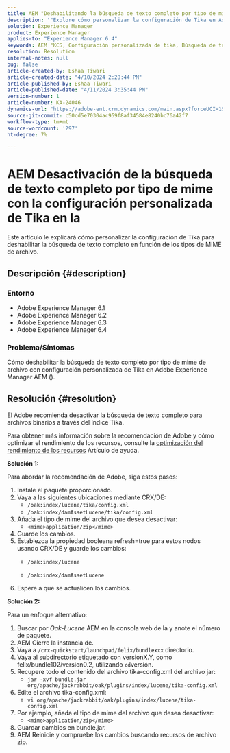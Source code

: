```yaml
---
title: AEM "Deshabilitando la búsqueda de texto completo por tipo de mime con la configuración personalizada de Tika en la"
description: '"Explore cómo personalizar la configuración de Tika en Adobe Experience Manager para deshabilitar la búsqueda de texto completo en función de los tipos de mime de archivo".'
solution: Experience Manager
product: Experience Manager
applies-to: "Experience Manager 6.4"
keywords: AEM "KCS, Configuración personalizada de tika, Búsqueda de texto completo, Tipo de mime, Ajuste del rendimiento de los recursos, CRX/DE, Índice Lucene, Índice Oak, Consola web, Cómo..."
resolution: Resolution
internal-notes: null
bug: false
article-created-by: Eshaa Tiwari
article-created-date: "4/10/2024 2:28:44 PM"
article-published-by: Eshaa Tiwari
article-published-date: "4/11/2024 3:35:44 PM"
version-number: 1
article-number: KA-24046
dynamics-url: "https://adobe-ent.crm.dynamics.com/main.aspx?forceUCI=1&pagetype=entityrecord&etn=knowledgearticle&id=6ef70c9c-46f7-ee11-a1fd-6045bd026dc7"
source-git-commit: c50cd5e70304ac959f8af34584e8240bc76a42f7
workflow-type: tm+mt
source-wordcount: '297'
ht-degree: 7%

---
```


# AEM Desactivación de la búsqueda de texto completo por tipo de mime con la configuración personalizada de Tika en la


Este artículo le explicará cómo personalizar la configuración de Tika para deshabilitar la búsqueda de texto completo en función de los tipos de MIME de archivo.

## Descripción {#description}


### Entorno

- Adobe Experience Manager 6.1
- Adobe Experience Manager 6.2
- Adobe Experience Manager 6.3
- Adobe Experience Manager 6.4


### Problema/Síntomas

Cómo deshabilitar la búsqueda de texto completo por tipo de mime de archivo con configuración personalizada de Tika en Adobe Experience Manager AEM ().


## Resolución {#resolution}


El Adobe recomienda desactivar la búsqueda de texto completo para archivos binarios a través del índice Tika.

Para obtener más información sobre la recomendación de Adobe y cómo optimizar el rendimiento de los recursos, consulte la [optimización del rendimiento de los recursos](https://helpx.adobe.com/ca/experience-manager/kb/Asset-Performance-Tuning.html) Artículo de ayuda.

<b>Solución 1:</b>

Para abordar la recomendación de Adobe, siga estos pasos:

1. Instale el paquete proporcionado.
2. Vaya a las siguientes ubicaciones mediante CRX/DE:
   - `/oak:index/lucene/tika/config.xml`
   - `/oak:index/damAssetLucene/tika/config.xml`
3. Añada el tipo de mime del archivo que desea desactivar:
   - `<mime>application/zip</mime>`
4. Guarde los cambios.
5. Establezca la propiedad booleana refresh=true para estos nodos usando CRX/DE y guarde los cambios:
   - `/oak:index/lucene`


   - `/oak:index/damAssetLucene`
6. Espere a que se actualicen los cambios.


<b>Solución 2:</b>

Para un enfoque alternativo:

1. Buscar por *Oak-Lucene* AEM en la consola web de la y anote el número de paquete.
2. AEM Cierre la instancia de.
3. Vaya a `/crx-quickstart/launchpad/felix/bundlexxx` directorio.
4. Vaya al subdirectorio etiquetado con versionX.Y, como felix/bundle102/version0.2, utilizando `cd`versión.
5. Recupere todo el contenido del archivo tika-config.xml del archivo jar:
   - `jar -xvf bundle.jar org/apache/jackrabbit/oak/plugins/index/lucene/tika-config.xml`
6. Edite el archivo tika-config.xml:
   - `vi org/apache/jackrabbit/oak/plugins/index/lucene/tika-config.xml`
7. Por ejemplo, añada el tipo de mime del archivo que desea desactivar:
   - `<mime>application/zip</mime>`
8. Guardar cambios en bundle.jar.
9. AEM Reinicie y compruebe los cambios buscando recursos de archivo zip.

